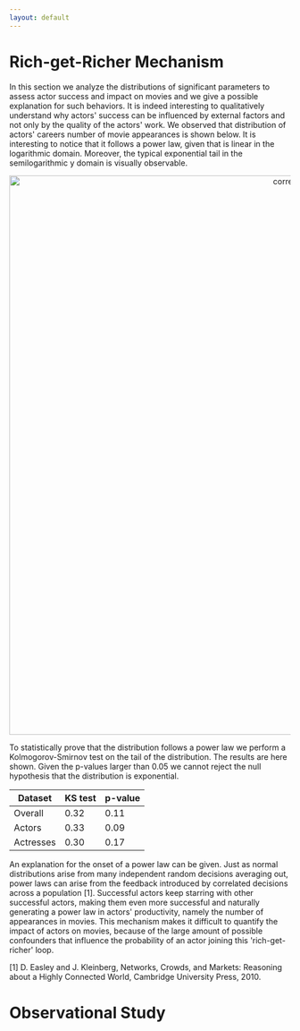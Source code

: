 ```yaml
---
layout: default
---
```


# Rich-get-Richer Mechanism

In this section we analyze the distributions of significant parameters to assess actor success and impact on movies and we give a possible explanation for such behaviors. It is indeed interesting to qualitatively understand why actors' success can be influenced by external factors and not only by the quality of the actors' work. We observed that distribution of actors' careers number of movie appearances is shown below. It is interesting to notice that it follows a power law, given that is linear in the logarithmic domain. Moreover, the typical exponential tail in the semilogarithmic y domain is visually observable.

<p align="center">
    <img width="1000" alt="correlation" src="https://user-images.githubusercontent.com/114060781/208259952-6f8f75e7-de37-418e-923b-6594a3d87134.png">

To statistically prove that the distribution follows a power law we perform a Kolmogorov-Smirnov test on the tail of the distribution. The results are here shown. Given the p-values larger than 0.05 we cannot reject the null hypothesis that the distribution is exponential.
   
| Dataset   | KS test  | p-value |
| --------- | -------- | ------- |
| Overall   | 0.32     | 0.11    |
| Actors    | 0.33     | 0.09    |
| Actresses | 0.30     | 0.17    |

An explanation for the onset of a power law can be given. Just as normal distributions arise from many independent random decisions averaging out, power laws can arise from the feedback introduced by correlated decisions across a population [1]. Successful actors keep starring with other successful actors, making them even more successful and naturally generating a power law in actors' productivity, namely the number of appearances in movies. This mechanism makes it difficult to quantify the impact of actors on movies, because of the large amount of possible confounders that influence the probability of an actor joining this 'rich-get-richer' loop.

    

[1] D. Easley and J. Kleinberg, Networks, Crowds, and Markets: Reasoning about a Highly Connected World, Cambridge University Press, 2010.
 # Observational Study

